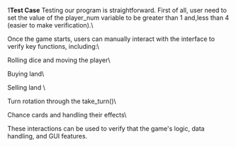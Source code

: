 1**Test Case**
Testing our program is straightforward. First of all, user need to set the value of the player_num variable to be greater than 1 and,less than 4 (easier to make verification).\

Once the game starts, users can manually interact with the interface to verify key functions, including:\

Rolling dice and moving the player\

Buying land\

Selling land \

Turn rotation through the take_turn()\

 Chance cards and handling their effects\

These interactions can be used to verify that the game's logic, data handling, and GUI features.